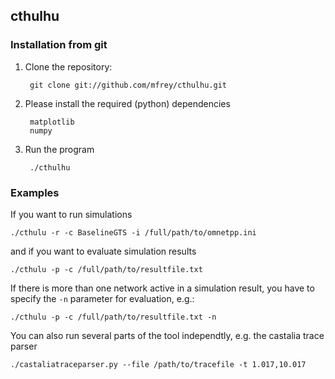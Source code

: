 cthulhu
-------

### Installation from git

1. Clone the repository:

		git clone git://github.com/mfrey/cthulhu.git

2. Please install the required (python) dependencies

		matplotlib
		numpy

3. Run the program

		./cthulhu

### Examples
If you want to run simulations
```
./cthulu -r -c BaselineGTS -i /full/path/to/omnetpp.ini 
```
and if you want to evaluate simulation results
```
./cthulu -p -c /full/path/to/resultfile.txt
```
If there is more than one network active in a simulation result, you have to specify the ``-n`` parameter for evaluation, e.g.:
```
./cthulu -p -c /full/path/to/resultfile.txt -n
```
You can also run several parts of the tool independtly, e.g. the castalia trace parser
```
./castaliatraceparser.py --file /path/to/tracefile -t 1.017,10.017
```
